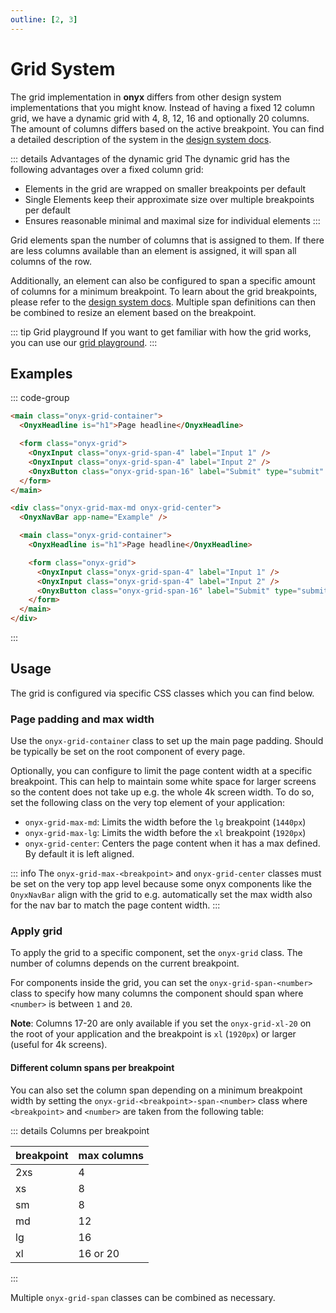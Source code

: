 ```yaml
---
outline: [2, 3]
---
```


# Grid System

The grid implementation in **onyx** differs from other design system implementations that you might know.
Instead of having a fixed 12 column grid, we have a dynamic grid with 4, 8, 12, 16 and optionally 20 columns.
The amount of columns differs based on the active breakpoint.
You can find a detailed description of the system in the [design system docs](/basics/breakpoints-grid).

::: details Advantages of the dynamic grid
The dynamic grid has the following advantages over a fixed column grid:

- Elements in the grid are wrapped on smaller breakpoints per default
- Single Elements keep their approximate size over multiple breakpoints per default
- Ensures reasonable minimal and maximal size for individual elements
  :::

Grid elements span the number of columns that is assigned to them.
If there are less columns available than an element is assigned, it will span all columns of the row.

Additionally, an element can also be configured to span a specific amount of columns for a minimum breakpoint.
To learn about the grid breakpoints, please refer to the [design system docs](/basics/breakpoints-grid#breakpoints).
Multiple span definitions can then be combined to resize an element based on the breakpoint.

::: tip Grid playground
If you want to get familiar with how the grid works, you can use our [grid playground](https://storybook.onyx.schwarz/?path=/story/examples-gridplayground--default).
:::

## Examples

::: code-group

```html [Default]
<main class="onyx-grid-container">
  <OnyxHeadline is="h1">Page headline</OnyxHeadline>

  <form class="onyx-grid">
    <OnyxInput class="onyx-grid-span-4" label="Input 1" />
    <OnyxInput class="onyx-grid-span-4" label="Input 2" />
    <OnyxButton class="onyx-grid-span-16" label="Submit" type="submit" />
  </form>
</main>
```

```html [With max width]
<div class="onyx-grid-max-md onyx-grid-center">
  <OnyxNavBar app-name="Example" />

  <main class="onyx-grid-container">
    <OnyxHeadline is="h1">Page headline</OnyxHeadline>

    <form class="onyx-grid">
      <OnyxInput class="onyx-grid-span-4" label="Input 1" />
      <OnyxInput class="onyx-grid-span-4" label="Input 2" />
      <OnyxButton class="onyx-grid-span-16" label="Submit" type="submit" />
    </form>
  </main>
</div>
```

:::

## Usage

The grid is configured via specific CSS classes which you can find below.

### Page padding and max width

Use the `onyx-grid-container` class to set up the main page padding. Should be typically be set on the root component of every page.

Optionally, you can configure to limit the page content width at a specific breakpoint. This can help to maintain some white space for larger screens so the content does not take up e.g. the whole 4k screen width. To do so, set the following class on the very top element of your application:

- `onyx-grid-max-md`: Limits the width before the `lg` breakpoint (`1440px`)
- `onyx-grid-max-lg`: Limits the width before the `xl` breakpoint (`1920px`)
- `onyx-grid-center`: Centers the page content when it has a max defined. By default it is left aligned.

::: info
The `onyx-grid-max-<breakpoint>` and `onyx-grid-center` classes must be set on the very top app level because some onyx components like the `OnyxNavBar` align with the grid to e.g. automatically set the max width also for the nav bar to match the page content width.
:::

### Apply grid

To apply the grid to a specific component, set the `onyx-grid` class.
The number of columns depends on the current breakpoint.

For components inside the grid, you can set the `onyx-grid-span-<number>` class to specify how many columns the component should span where `<number>` is between `1` and `20`.

**Note**: Columns 17-20 are only available if you set the `onyx-grid-xl-20` on the root of your application and the breakpoint is `xl` (`1920px`) or larger (useful for 4k screens).

#### Different column spans per breakpoint

You can also set the column span depending on a minimum breakpoint width by setting the `onyx-grid-<breakpoint>-span-<number>` class where `<breakpoint>` and `<number>` are taken from the following table:

::: details Columns per breakpoint

| breakpoint | max columns |
| ---------- | ----------- |
| 2xs        | 4           |
| xs         | 8           |
| sm         | 8           |
| md         | 12          |
| lg         | 16          |
| xl         | 16 or 20    |

:::

Multiple `onyx-grid-span` classes can be combined as necessary.
